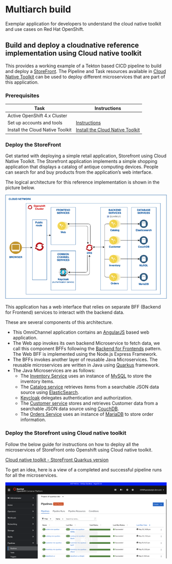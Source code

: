 # Multiarch build

<!--- cSpell:ignore CICD cntk pipelinerun Omni Frontends cloudnative -->

Exemplar application for developers to understand the cloud native toolkit and use cases on Red Hat OpenShift.

## Build and deploy a cloudnative reference implementation using Cloud native toolkit

This provides a working example of a Tekton based CICD pipeline to build and deploy a [StoreFront](https://cloudnativereference.dev/). The Pipeline and Task resources available in [Cloud Native Toolkit](https://cloudnativetoolkit.dev/) can be used to deploy different microservices that are part of this application.

### Prerequisites

| Task                             | Instructions                                                        |
| -------------------------------- | ------------------------------------------------------------------- |
| Active OpenShift 4.x Cluster     |                                                                     |
| Set up accounts and tools        | [Instructions](../../../overview/prerequisites.md)                  |
| Install the Cloud Native Toolkit | [Install the Cloud Native Toolkit](../../../setup/setup-options.md) |

### Deploy the StoreFront

Get started with deploying a simple retail application, Storefront using Cloud Native Toolkit. The Storefront application implements a simple shopping application that displays a catalog of antique computing devices. People can search for and buy products from the application’s web interface.

The logical architecture for this reference implementation is shown in the picture below.

![Architecture](images/storefront.png)

This application has a web interface that relies on separate BFF (Backend for Frontend) services to interact with the backend data.

These are several components of this architecture.

- This OmniChannel application contains an [AngularJS](https://angularjs.org/) based web application.
- The Web app invokes its own backend Microservice to fetch data, we call this component BFFs following the [Backend for Frontends](http://samnewman.io/patterns/architectural/bff/) pattern. The Web BFF is implemented using the Node.js Express Framework.
- The BFFs invokes another layer of reusable Java Microservices. The reusable microservices are written in Java using [Quarkus](https://quarkus.io/) framework.
- The Java Microservices are as follows:
  - The [Inventory Service](https://cloudnativereference.dev/related-repositories/inventory) uses an instance of [MySQL](https://www.mysql.com/) to store the inventory items.
  - The [Catalog service](https://cloudnativereference.dev/related-repositories/catalog) retrieves items from a searchable JSON data source using [ElasticSearch](https://www.elastic.co/).
  - [Keycloak](https://cloudnativereference.dev/related-repositories/keycloak) delegates authentication and authorization.
  - The [Customer service](https://cloudnativereference.dev/related-repositories/customer) stores and retrieves Customer data from a searchable JSON data source using [CouchDB](http://couchdb.apache.org/).
  - The [Orders Service](https://cloudnativereference.dev/related-repositories/orders) uses an instance of [MariaDB](https://mariadb.org/) to store order information.

### Deploy the Storefront using Cloud native toolkit

Follow the below guide for instructions on how to deploy all the microservices of StoreFront onto Openshift using Cloud native toolkit.

[Cloud native toolkit - StoreFront Quarkus version](https://cloudnativereference.dev/deployments/cntk-quarkus)

To get an idea, here is a view of a completed and successful pipeline runs for all the microservices.

![Pipeline run](images/sf_pipelines.png)

